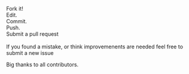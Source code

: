 
Fork it!<br>
Edit.<br>
Commit.<br>
Push.<br>
Submit a pull request<br>
<br>
If you found a mistake, or think improvemenents are needed feel free to submit a new issue

Big thanks to all contributors.

